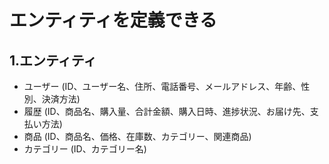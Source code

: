 # エンティティを定義できる

## 1.エンティティ

- ユーザー
  (ID、ユーザー名、住所、電話番号、メールアドレス、年齢、性別、決済方法)
- 履歴
  (ID、商品名、購入量、合計金額、購入日時、進捗状況、お届け先、支払い方法)
- 商品
  (ID、商品名、価格、在庫数、カテゴリー、関連商品)
- カテゴリー
  (ID、カテゴリー名)
